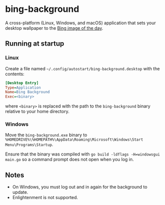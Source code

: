 # bing-background

A cross-platform (Linux, Windows, and macOS) application that sets your desktop wallpaper to the [Bing image of the day](https://www.bing.com/gallery/).

## Running at startup

### Linux

Create a file named `~/.config/autostart/bing-background.desktop` with the contents:

```ini
[Desktop Entry]
Type=Application
Name=Bing Background
Exec=<binary>
```

where `<binary>` is replaced with the path to the `bing-background` binary relative to your home directory.

### Windows

Move the `bing-background.exe` binary to `%HOMEDRIVE%\%HOMEPATH%\AppData\Roaming\Microsoft\Windows\Start Menu\Programs\Startup`.

Ensure that the binary was compiled with `go build -ldflags -H=windowsgui main.go` so a command prompt does not open when you log in.

## Notes

* On Windows, you must log out and in again for the background to update.
* Enlightenment is not supported.
